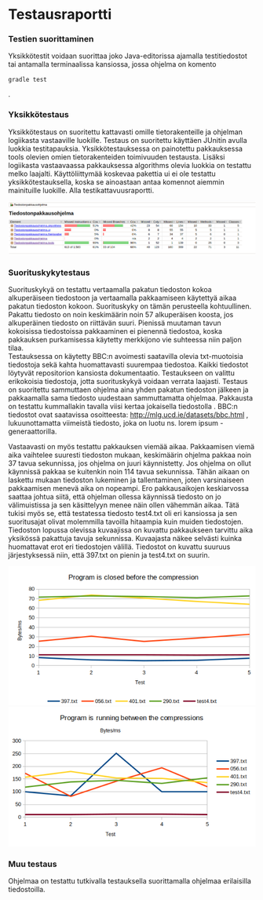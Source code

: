 # Testausraportti

### Testien suorittaminen
Yksikkötestit voidaan suorittaa joko Java-editorissa ajamalla testitiedostot tai antamalla terminaalissa kansiossa, jossa ohjelma on komento 
```terminal
gradle test
```
.

### Yksikkötestaus
Yksikkötestaus on suoritettu kattavasti omille tietorakenteille ja ohjelman logiikasta vastaaville luokille. Testaus on suoritettu käyttäen JUnitin avulla luokkia testitapauksia. Yksikkötestauksessa on painotettu pakkauksessa tools olevien omien tietorakenteiden toimivuuden testausta.
Lisäksi logiikasta vastaavaassa pakkauksessa algorithms olevia luokkia on testattu melko laajalti. Käyttöliittymää koskevaa pakettia ui ei ole testattu yksikkötestauksella, koska se ainoastaan antaa komennot aiemmin mainituille luokille. Alla testikattavuusraportti.

![Testikattavuusraportti](https://github.com/jyrki26/Tiedostonpakkausohjelma2/blob/master/dokumentaatio/testikattavuus.png)


### Suorituskykytestaus
Suorituskykyä on testattu vertaamalla pakatun tiedoston kokoa alkuperäiseen tiedostoon ja vertaamalla pakkaamiseen käytettyä aikaa pakatun tiedoston kokoon. Suorituskyky on tämän perusteella kohtuullinen. Pakattu tiedosto on noin keskimäärin noin 57 alkuperäisen koosta, jos alkuperäinen tiedosto on riittävän suuri. Pienissä muutaman tavun kokoisissa tiedostoissa pakkaaminen ei pienennä tiedostoa, koska pakkauksen purkamisessa käytetty merkkijono vie suhteessa niin paljon tilaa. <br/>
Testauksessa on käytetty BBC:n avoimesti saatavilla olevia txt-muotoisia tiedostoja sekä kahta huomattavasti suurempaa tiedostoa. Kaikki tiedostot löytyvät repositorion kansiosta dokumentaatio. Testaukseen on valittu erikokoisia tiedostoja, jotta suorituskykyä voidaan verrata laajasti. Testaus on suoritettu sammuttaen ohjelma aina yhden pakatun tiedoston jälkeen ja pakkaamalla sama tiedosto uudestaan sammuttamatta ohjelmaa. Pakkausta on testattu kummallakin tavalla viisi kertaa jokaisella tiedostolla . BBC:n tiedostot ovat saatavissa osoitteesta: http://mlg.ucd.ie/datasets/bbc.html , lukuunottamatta viimeistä tiedosto, joka on luotu ns. lorem ipsum -generaattorilla. <br/>

Vastaavasti on myös testattu pakkauksen viemää aikaa. Pakkaamisen viemä aika vaihtelee suuresti tiedoston mukaan,  keskimäärin ohjelma pakkaa noin 37 tavua sekunnissa, jos ohjelma on juuri käynnistetty. Jos ohjelma on ollut käynnissä pakkaa se kuitenkin noin 114 tavua sekunnissa. Tähän aikaan on laskettu mukaan tiedoston lukeminen ja tallentaminen, joten varsinaiseen pakkaamisen menevä aika on nopeampi. Ero pakkausaikojen keskiarvossa saattaa johtua siitä, että ohjelman ollessa käynnissä tiedosto on jo välimuistissa ja sen käsittelyyn menee näin ollen vähemmän aikaa. Tätä tukisi myös se, että testatessa tiedosto test4.txt oli eri kansiossa ja sen suoritusajat olivat molemmilla tavoilla hitaampia kuin muiden tiedostojen. 
Tiedoston lopussa olevissa kuvaajissa on kuvattu pakkaukseen tarvittu aika yksikössä pakattuja tavuja sekunnissa. Kuvaajasta näkee selvästi kuinka huomattavat erot eri tiedostojen välillä. Tiedostot on kuvattu suuruus järjestyksessä niin, että 397.txt on pienin ja test4.txt on suurin.

![Kuvaaja 1](https://github.com/jyrki26/Tiedostonpakkausohjelma2/blob/master/dokumentaatio/chart1.png)
![Kuvaaja 1](https://github.com/jyrki26/Tiedostonpakkausohjelma2/blob/master/dokumentaatio/chart2.png)

### Muu testaus

Ohjelmaa on testattu tutkivalla testauksella suorittamalla ohjelmaa erilaisilla tiedostoilla.



